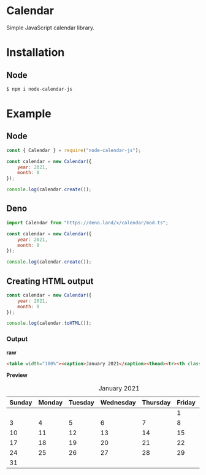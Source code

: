 # Calendar
Simple JavaScript calendar library.

# Installation
## Node

```sh
$ npm i node-calendar-js
```

# Example
## Node

```js
const { Calendar } = require("node-calendar-js");

const calendar = new Calendar({
    year: 2021,
    month: 0
});

console.log(calendar.create());
```

## Deno

```js
import Calendar from "https://deno.land/x/calendar/mod.ts";

const calendar = new Calendar({
    year: 2021,
    month: 0
});

console.log(calendar.create());
```

## Creating HTML output

```js
const calendar = new Calendar({
    year: 2021,
    month: 0
});

console.log(calendar.toHTML());
```

### Output
**raw**
```html
<table width="100%"><caption>January 2021</caption><thead><tr><th class="sunday">Sunday</th><th class="monday">Monday</th><th class="tuesday">Tuesday</th><th class="wednesday">Wednesday</th><th class="thursday">Thursday</th><th class="friday">Friday</th><th class="saturday">Saturday</th></tr></thead><tbody><tr><td class="day"></td><td class="day"></td><td class="day"></td><td class="day"></td><td class="day"></td><td class="day">1</td><td class="day">2</td></tr><tr><td class="day holiday">3</td><td class="day">4</td><td class="day">5</td><td class="day">6</td><td class="day">7</td><td class="day">8</td><td class="day">9</td></tr><tr><td class="day holiday">10</td><td class="day">11</td><td class="day">12</td><td class="day">13</td><td class="day">14</td><td class="day">15</td><td class="day">16</td></tr><tr><td class="day holiday">17</td><td class="day">18</td><td class="day">19</td><td class="day">20</td><td class="day">21</td><td class="day">22</td><td class="day">23</td></tr><tr><td class="day holiday">24</td><td class="day">25</td><td class="day">26</td><td class="day">27</td><td class="day">28</td><td class="day">29</td><td class="day">30</td></tr><tr><td class="day holiday">31</td><td class="day"></td><td class="day"></td><td class="day"></td><td class="day"></td><td class="day"></td><td class="day"></td></tr></tbody></table>
```

**Preview**
<table width="100%"><caption>January 2021</caption><thead><tr><th class="sunday">Sunday</th><th class="monday">Monday</th><th class="tuesday">Tuesday</th><th class="wednesday">Wednesday</th><th class="thursday">Thursday</th><th class="friday">Friday</th><th class="saturday">Saturday</th></tr></thead><tbody><tr><td class="day"></td><td class="day"></td><td class="day"></td><td class="day"></td><td class="day"></td><td class="day">1</td><td class="day">2</td></tr><tr><td class="day holiday">3</td><td class="day">4</td><td class="day">5</td><td class="day">6</td><td class="day">7</td><td class="day">8</td><td class="day">9</td></tr><tr><td class="day holiday">10</td><td class="day">11</td><td class="day">12</td><td class="day">13</td><td class="day">14</td><td class="day">15</td><td class="day">16</td></tr><tr><td class="day holiday">17</td><td class="day">18</td><td class="day">19</td><td class="day">20</td><td class="day">21</td><td class="day">22</td><td class="day">23</td></tr><tr><td class="day holiday">24</td><td class="day">25</td><td class="day">26</td><td class="day">27</td><td class="day">28</td><td class="day">29</td><td class="day">30</td></tr><tr><td class="day holiday">31</td><td class="day"></td><td class="day"></td><td class="day"></td><td class="day"></td><td class="day"></td><td class="day"></td></tr></tbody></table>